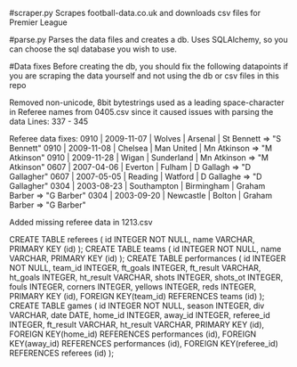 

#scraper.py
Scrapes football-data.co.uk and downloads csv files for Premier League 

#parse.py
Parses the data files and creates a db. Uses SQLAlchemy, so you can choose
the sql database you wish to use.

#Data fixes
Before creating the db, you should fix the following datapoints if you are
scraping the data yourself and not using the db or csv files in this repo

Removed non-unicode, 8bit bytestrings  used as a leading space-character 
in Referee names from 0405.csv since it caused issues with parsing the data
Lines: 337 - 345

Referee data fixes:
 0910   | 2009-11-07 | Wolves    | Arsenal   | St Bennett  => "S Bennett"
 0910   | 2009-11-08 | Chelsea   | Man United | Mn Atkinson => "M Atkinson"
 0910   | 2009-11-28 | Wigan     | Sunderland | Mn Atkinson => "M Atkinson"
 0607   | 2007-04-06 | Everton   | Fulham    | D Gallagh => "D Gallagher"
 0607   | 2007-05-05 | Reading   | Watford   | D Gallaghe => "D Gallagher"
 0304   | 2003-08-23 | Southampton | Birmingham | Graham Barber => "G Barber"
 0304   | 2003-09-20 | Newcastle   | Bolton     | Graham Barber => "G Barber"

Added missing referee data in 1213.csv

CREATE TABLE referees (
    id INTEGER NOT NULL,
    name VARCHAR,
    PRIMARY KEY (id)
    );
CREATE TABLE teams (
    id INTEGER NOT NULL,
    name VARCHAR,
    PRIMARY KEY (id)
    );
CREATE TABLE performances (
    id INTEGER NOT NULL,
    team_id INTEGER,
    ft_goals INTEGER,
    ft_result VARCHAR,
    ht_goals INTEGER,
    ht_result VARCHAR,
    shots INTEGER,
    shots_ot INTEGER,
    fouls INTEGER,
    corners INTEGER,
    yellows INTEGER,
    reds INTEGER,
    PRIMARY KEY (id),
    FOREIGN KEY(team_id) REFERENCES teams (id)
    );
CREATE TABLE games (
    id INTEGER NOT NULL,
    season INTEGER,
    div VARCHAR,
    date DATE,
    home_id INTEGER,
    away_id INTEGER,
    referee_id INTEGER,
    ft_result VARCHAR,
    ht_result VARCHAR,
    PRIMARY KEY (id),
    FOREIGN KEY(home_id) REFERENCES performances (id),
    FOREIGN KEY(away_id) REFERENCES performances (id),
    FOREIGN KEY(referee_id) REFERENCES referees (id)
    );

